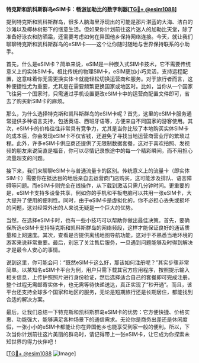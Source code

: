 **特克斯和凯科斯群岛eSIM卡：畅游加勒比的数字利器[[TG💪+ @esim1088](https://t.me/s/esim1088)]**

提到特克斯和凯科斯群岛，很多人脑海里浮现出的可能是那片湛蓝的大海、洁白的沙滩以及椰林树影下的惬意生活。但如果你计划前往这片迷人的加勒比天堂，除了准备好泳衣和防晒霜，还需要考虑如何在异国他乡保持网络连接。今天，就让我们聊聊特克斯和凯科斯群岛的eSIM卡——这个让你随时随地与世界保持联系的小助手。

首先，什么是eSIM卡？简单来说，eSIM是一种嵌入式SIM卡技术，它不需要传统意义上的实体SIM卡。相比传统的物理SIM卡，eSIM更加小巧灵活，支持远程配置，这意味着你无需更换实体卡就能轻松切换运营商和服务。对于旅行者而言，这种便捷性尤为重要，尤其是在需要频繁更换国家或地区时。比如，当你从一个国家飞往另一个国家时，只需通过手机设置更改eSIM卡中的运营商配置文件即可，省去了购买新SIM卡的麻烦。

那么，为什么选择特克斯和凯科斯群岛的eSIM卡呢？首先，这里的eSIM卡服务通常提供多种语言支持，包括英语、西班牙语等，方便来自不同国家的游客使用。其次，eSIM卡的价格往往非常具有竞争力，尤其是当你比较了本地购买实体SIM卡的成本后，你会发现eSIM卡不仅省钱，还避免了寻找当地运营商营业厅的繁琐过程。此外，许多eSIM卡供应商还提供了无限制数据套餐，这对于喜欢拍照、发视频的朋友来说简直是福音，你可以尽情记录旅途中的每一个精彩瞬间，而不用担心流量超支的问题。

接下来，我们来聊聊eSIM卡与普通流量卡的区别。传统意义上的流量卡（即实体SIM卡）需要你在抵达目的地后亲自去运营商门店购买，这可能涉及排队、语言障碍等问题。而eSIM卡则完全在线操作，从下载到激活只需几分钟时间。更重要的是，eSIM卡支持多设备共享，例如你的手机和平板电脑可以共用一张eSIM卡，大大提升了使用的便利性。同时，由于eSIM卡是虚拟化的，你不必担心丢失或损坏的问题，这对经常外出的人来说无疑是一个巨大的优势。

当然，在选择eSIM卡时，也有一些小技巧可以帮助你做出最佳决策。首先，要确保所选eSIM卡支持特克斯和凯科斯群岛的网络频段，这样才能保证良好的通话质量和上网速度。其次，查看是否提供离线地图导航功能，这对于不熟悉当地环境的游客来说非常重要。最后，别忘了关注售后服务，一旦遇到问题能够及时得到解决才是最令人安心的事情。

说到这里，你可能会问：“既然eSIM卡这么好，那该如何注册呢？”其实步骤非常简单。以某知名eSIM卡平台为例，用户只需下载其官方应用程序，按照提示输入相关信息，上传护照照片进行身份验证，然后选择适合自己的套餐即可完成注册。整个过程无需邮寄实体卡，也无需等待快递送达，真正实现了“秒开通”。而且，该平台还支持全球多个国家和地区的服务，无论是短期旅行还是长期居住，都能找到合适的解决方案。

最后，让我们总结一下特克斯和凯科斯群岛eSIM卡的优势：它方便快捷、价格实惠、功能强大，能够满足各种场景下的通信需求。无论你是商务出差还是休闲度假，一张小小的eSIM卡都能让你在异国他乡也能享受到家一般的便利。所以，下次当你计划前往这片美丽的群岛时，请记得带上一张eSIM卡，让它成为你探索未知世界的得力伙伴吧！

[[TG💪+ @esim1088](https://t.me/s/esim1088) ![Image](https://i.postimg.cc/4NQfJmqS/Snipaste-2025-05-13-00-14-12.png)]